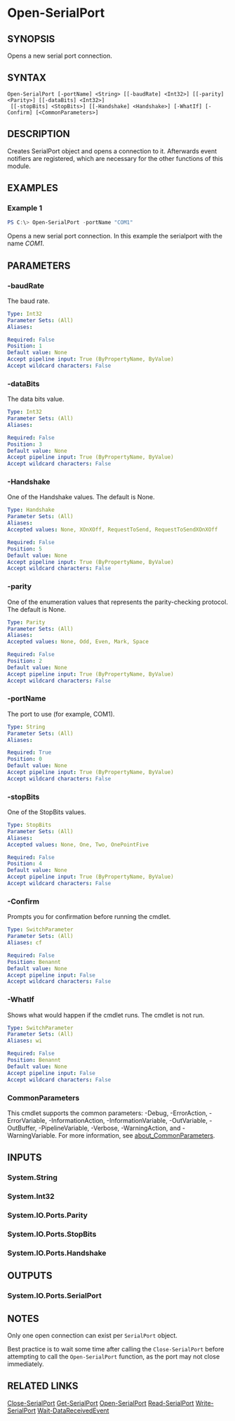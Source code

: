 ﻿---
external help file: System.IO.Ports.Commands-help.xml
Module Name: System.IO.Ports.Commands
online version: https://github.com/lmissel/System.IO.Ports.Commands
schema: 2.0.0
---

# Open-SerialPort

## SYNOPSIS
Opens a new serial port connection.

## SYNTAX

```
Open-SerialPort [-portName] <String> [[-baudRate] <Int32>] [[-parity] <Parity>] [[-dataBits] <Int32>]
 [[-stopBits] <StopBits>] [[-Handshake] <Handshake>] [-WhatIf] [-Confirm] [<CommonParameters>]
```

## DESCRIPTION
Creates SerialPort object and opens a connection to it. Afterwards event notifiers are registered, which are necessary for the other functions of this module.

## EXAMPLES

### Example 1
```powershell
PS C:\> Open-SerialPort -portName "COM1"
```

Opens a new serial port connection. In this example the serialport with the name *COM1*.

## PARAMETERS

### -baudRate
The baud rate.

```yaml
Type: Int32
Parameter Sets: (All)
Aliases:

Required: False
Position: 1
Default value: None
Accept pipeline input: True (ByPropertyName, ByValue)
Accept wildcard characters: False
```

### -dataBits
The data bits value.

```yaml
Type: Int32
Parameter Sets: (All)
Aliases:

Required: False
Position: 3
Default value: None
Accept pipeline input: True (ByPropertyName, ByValue)
Accept wildcard characters: False
```

### -Handshake
One of the Handshake values. The default is None.

```yaml
Type: Handshake
Parameter Sets: (All)
Aliases:
Accepted values: None, XOnXOff, RequestToSend, RequestToSendXOnXOff

Required: False
Position: 5
Default value: None
Accept pipeline input: True (ByPropertyName, ByValue)
Accept wildcard characters: False
```

### -parity
One of the enumeration values that represents the parity-checking protocol. The default is None.

```yaml
Type: Parity
Parameter Sets: (All)
Aliases:
Accepted values: None, Odd, Even, Mark, Space

Required: False
Position: 2
Default value: None
Accept pipeline input: True (ByPropertyName, ByValue)
Accept wildcard characters: False
```

### -portName
The port to use (for example, COM1).

```yaml
Type: String
Parameter Sets: (All)
Aliases:

Required: True
Position: 0
Default value: None
Accept pipeline input: True (ByPropertyName, ByValue)
Accept wildcard characters: False
```

### -stopBits
One of the StopBits values.

```yaml
Type: StopBits
Parameter Sets: (All)
Aliases:
Accepted values: None, One, Two, OnePointFive

Required: False
Position: 4
Default value: None
Accept pipeline input: True (ByPropertyName, ByValue)
Accept wildcard characters: False
```

### -Confirm
Prompts you for confirmation before running the cmdlet.

```yaml
Type: SwitchParameter
Parameter Sets: (All)
Aliases: cf

Required: False
Position: Benannt
Default value: None
Accept pipeline input: False
Accept wildcard characters: False
```

### -WhatIf
Shows what would happen if the cmdlet runs.
The cmdlet is not run.

```yaml
Type: SwitchParameter
Parameter Sets: (All)
Aliases: wi

Required: False
Position: Benannt
Default value: None
Accept pipeline input: False
Accept wildcard characters: False
```

### CommonParameters
This cmdlet supports the common parameters: -Debug, -ErrorAction, -ErrorVariable, -InformationAction, -InformationVariable, -OutVariable, -OutBuffer, -PipelineVariable, -Verbose, -WarningAction, and -WarningVariable. For more information, see [about_CommonParameters](http://go.microsoft.com/fwlink/?LinkID=113216).

## INPUTS

### System.String

### System.Int32

### System.IO.Ports.Parity

### System.IO.Ports.StopBits

### System.IO.Ports.Handshake

## OUTPUTS

### System.IO.Ports.SerialPort

## NOTES
Only one open connection can exist per `SerialPort` object.

Best practice is to wait some time after calling the `Close-SerialPort` before attempting to call the `Open-SerialPort` function, as the port may not close immediately.

## RELATED LINKS

[Close-SerialPort](Close-SerialPort.md)
[Get-SerialPort](Get-SerialPort.md)
[Open-SerialPort](Open-SerialPort.md)
[Read-SerialPort](Read-SerialPort.md)
[Write-SerialPort](Write-SerialPort.md)
[Wait-DataReceivedEvent](Wait-DataReceivedEvent.md)
